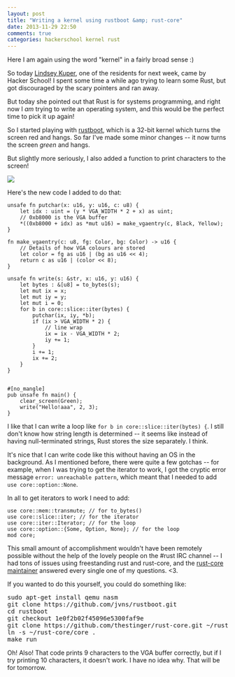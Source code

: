 ```yaml
---
layout: post
title: "Writing a kernel using rustboot &amp; rust-core"
date: 2013-11-29 22:50
comments: true
categories: hackerschool kernel rust
---
```


Here I am again using the word "kernel" in a fairly broad sense :)

So today [Lindsey Kuper](http://www.cs.indiana.edu/~lkuper/), one of
the residents for next week, came by Hacker School! I spent some time
a while ago trying to learn some Rust, but got discouraged by the
scary pointers and ran away.

But today she pointed out that Rust is for systems programming, and
right now I *am* trying to write an operating system, and this would
be the perfect time to pick it up again!

So I started playing with
[rustboot](https://github.com/charliesome/rustboot), which is a 32-bit
kernel which turns the screen red and hangs. So far I've made some
minor changes -- it now turns the screen *green* and hangs.

But slightly more seriously, I also added a function to print
characters to the screen!

<img src="/images/rustboot1.png">

Here's the new code I added to do that:

~~~
unsafe fn putchar(x: u16, y: u16, c: u8) {
    let idx : uint = (y * VGA_WIDTH * 2 + x) as uint;
    // 0xb8000 is the VGA buffer
    *((0xb8000 + idx) as *mut u16) = make_vgaentry(c, Black, Yellow);
}

fn make_vgaentry(c: u8, fg: Color, bg: Color) -> u16 {
    // Details of how VGA colours are stored
    let color = fg as u16 | (bg as u16 << 4);
    return c as u16 | (color << 8);
}

unsafe fn write(s: &str, x: u16, y: u16) {
    let bytes : &[u8] = to_bytes(s);
    let mut ix = x;
    let mut iy = y;
    let mut i = 0;
    for b in core::slice::iter(bytes) {
        putchar(ix, iy, *b);
        if (ix > VGA_WIDTH * 2) {
            // line wrap
            ix = ix - VGA_WIDTH * 2;
            iy += 1;
        }
        i += 1;
        ix += 2;
    }
}


#[no_mangle]
pub unsafe fn main() {
    clear_screen(Green);
    write("Hello!aaa", 2, 3);
}
~~~

I like that I can write a loop like `for b in core::slice::iter(bytes)
{`. I still don't know how string length is determined -- it seems
like instead of having null-terminated strings, Rust stores the size
separately. I think.

It's nice that I can write code like this without having an OS in the
background. As I mentioned before, there were quite a few gotchas --
for example, when I was trying to get the iterator to work, I got the
cryptic error message `error: unreachable pattern`, which meant that I
needed to add `use core::option::None`.

In all to get iterators to work I need to add:

~~~
use core::mem::transmute; // for to_bytes()
use core::slice::iter; // for the iterator
use core::iter::Iterator; // for the loop
use core::option::{Some, Option, None}; // for the loop
mod core;
~~~

This small amount of accomplishment wouldn't have been remotely
possible without the help of the lovely people on the #rust IRC
channel -- I had tons of issues using freestanding rust and rust-core,
and the [rust-core maintainer](https://github.com/thestinger) answered
every single one of my questions. <3.

If you wanted to do this yourself, you could do something like:

<pre>
sudo apt-get install qemu nasm
git clone https://github.com/jvns/rustboot.git
cd rustboot
git checkout 1e0f2b02f45096e5300faf9e
git clone https://github.com/thestinger/rust-core.git ~/rust-core
ln -s ~/rust-core/core .
make run
</pre>

Oh! Also! That code prints 9 characters to the VGA buffer correctly,
but if I try printing 10 characters, it doesn't work. I have no idea
why. That will be for tomorrow.
